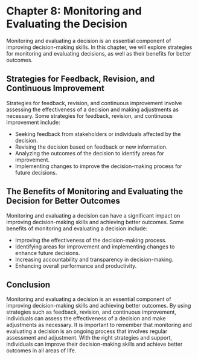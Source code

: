 Chapter 8: Monitoring and Evaluating the Decision
=================================================

Monitoring and evaluating a decision is an essential component of improving decision-making skills. In this chapter, we will explore strategies for monitoring and evaluating decisions, as well as their benefits for better outcomes.

Strategies for Feedback, Revision, and Continuous Improvement
-------------------------------------------------------------

Strategies for feedback, revision, and continuous improvement involve assessing the effectiveness of a decision and making adjustments as necessary. Some strategies for feedback, revision, and continuous improvement include:

* Seeking feedback from stakeholders or individuals affected by the decision.
* Revising the decision based on feedback or new information.
* Analyzing the outcomes of the decision to identify areas for improvement.
* Implementing changes to improve the decision-making process for future decisions.

The Benefits of Monitoring and Evaluating the Decision for Better Outcomes
--------------------------------------------------------------------------

Monitoring and evaluating a decision can have a significant impact on improving decision-making skills and achieving better outcomes. Some benefits of monitoring and evaluating a decision include:

* Improving the effectiveness of the decision-making process.
* Identifying areas for improvement and implementing changes to enhance future decisions.
* Increasing accountability and transparency in decision-making.
* Enhancing overall performance and productivity.

Conclusion
----------

Monitoring and evaluating a decision is an essential component of improving decision-making skills and achieving better outcomes. By using strategies such as feedback, revision, and continuous improvement, individuals can assess the effectiveness of a decision and make adjustments as necessary. It is important to remember that monitoring and evaluating a decision is an ongoing process that involves regular assessment and adjustment. With the right strategies and support, individuals can improve their decision-making skills and achieve better outcomes in all areas of life.
